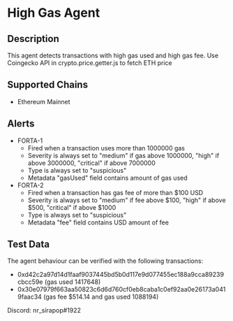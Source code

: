 # High Gas Agent

## Description

This agent detects transactions with high gas used and high gas fee. Use Coingecko API in crypto.price.getter.js to fetch ETH price

## Supported Chains

- Ethereum Mainnet

## Alerts

- FORTA-1
  - Fired when a transaction uses more than 1000000 gas
  - Severity is always set to "medium" if gas above 1000000, "high" if above 3000000, "critical" if above 7000000
  - Type is always set to "suspicious"
  - Metadata "gasUsed" field contains amount of gas used
- FORTA-2
  - Fired when a transaction has gas fee of more than $100 USD
  - Severity is always set to "medium" if fee above $100, "high" if above $500, "critical" if above $1000
  - Type is always set to "suspicious"
  - Metadata "fee" field contains USD amount of fee

## Test Data

The agent behaviour can be verified with the following transactions:

- 0xd42c2a97d14d1faaf9037445bd5b0d117e9d077455ec188a9cca89239cbcc59e (gas used 1417648)
- 0x30e07979f663aa50823c6d6d760cf0eb8caba1c0ef92aa0e26173a0419faac34 (gas fee $514.14 and gas used 1088194)

Discord: nr_sirapop#1922